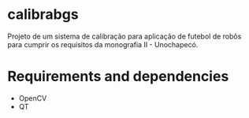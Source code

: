 calibrabgs
==========

Projeto de um sistema de calibração para aplicação de futebol de robôs para cumprir os requisitos da monografia II - Unochapecó.


Requirements and dependencies
=======================

- OpenCV
- QT